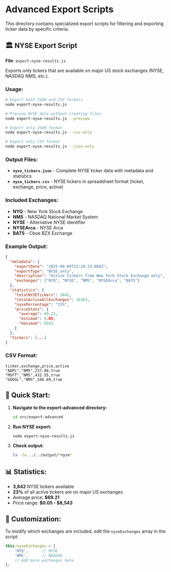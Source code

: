 # Advanced Export Scripts

This directory contains specialized export scripts for filtering and exporting ticker data by specific criteria.

## 🏛️ NYSE Export Script

**File**: `export-nyse-results.js`

Exports only tickers that are available on major US stock exchanges (NYSE, NASDAQ NMS, etc.).

### Usage:

```bash
# Export both JSON and CSV formats
node export-nyse-results.js

# Preview NYSE data without creating files
node export-nyse-results.js --preview

# Export only JSON format
node export-nyse-results.js --csv-only

# Export only CSV format
node export-nyse-results.js --json-only
```

### Output Files:

- **`nyse_tickers.json`** - Complete NYSE ticker data with metadata and statistics
- **`nyse_tickers.csv`** - NYSE tickers in spreadsheet format (ticker, exchange, price, active)

### Included Exchanges:

- **NYQ** - New York Stock Exchange
- **NMS** - NASDAQ National Market System  
- **NYSE** - Alternative NYSE identifier
- **NYSEArca** - NYSE Arca
- **BATS** - Cboe BZX Exchange

### Example Output:

```json
{
  "metadata": {
    "exportDate": "2025-09-09T22:28:23.068Z",
    "exportType": "NYSE_only",
    "description": "Active tickers from New York Stock Exchange only",
    "exchanges": ["NYQ", "NYSE", "NMS", "NYSEArca", "BATS"]
  },
  "statistics": {
    "totalNYSETickers": 3842,
    "totalActiveAllExchanges": 16363,
    "nysePercentage": "23%",
    "priceStats": {
      "average": 69.21,
      "minimum": 0.05,
      "maximum": 8543
    }
  },
  "tickers": [...]
}
```

### CSV Format:

```csv
ticker,exchange,price,active
"AAPL","NMS",237.88,true
"MSFT","NMS",432.55,true
"GOOGL","NMS",166.89,true
```

## 🚀 Quick Start:

1. **Navigate to the export-advanced directory:**
   ```bash
   cd src/export-advanced
   ```

2. **Run NYSE export:**
   ```bash
   node export-nyse-results.js
   ```

3. **Check output:**
   ```bash
   ls -la ../../output/*nyse*
   ```

## 📊 Statistics:

- **3,842** NYSE tickers available
- **23%** of all active tickers are on major US exchanges
- Average price: **$69.21**
- Price range: **$0.05 - $8,543**

## 🔧 Customization:

To modify which exchanges are included, edit the `nyseExchanges` array in the script:

```javascript
this.nyseExchanges = [
    'NYQ',      // NYSE
    'NMS',      // NASDAQ
    // Add more exchanges here
];
```
